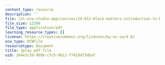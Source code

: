 ```yaml
---
content_type: resource
description: ''
file: /ol-ocw-studio-app/courses/24-912-black-matters-introduction-to-black-studies-spring-2017/264e1c39969bc7c59b11f742ddf3dbaf_-SUNntP3dWo.pdf
file_size: 12390
file_type: application/pdf
learning_resource_types: []
license: https://creativecommons.org/licenses/by-nc-sa/4.0/
ocw_type: OCWFile
resourcetype: Document
title: 3play pdf file
uid: 264e1c39-969b-c7c5-9b11-f742ddf3dbaf
---
```

